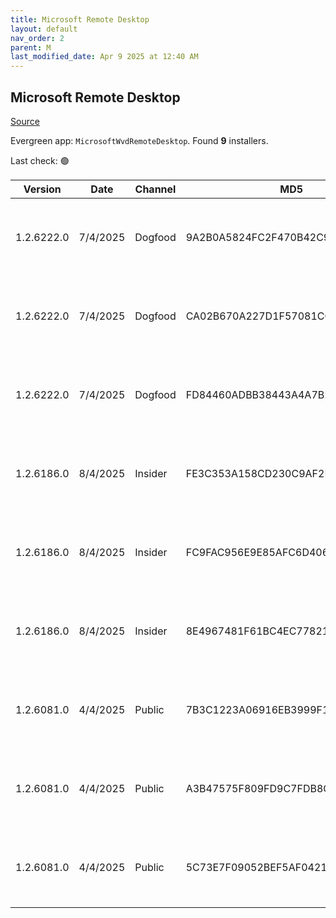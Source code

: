 ```yaml
---
title: Microsoft Remote Desktop
layout: default
nav_order: 2
parent: M
last_modified_date: Apr 9 2025 at 12:40 AM
---
```


## Microsoft Remote Desktop

[Source](https://docs.microsoft.com/en-us/azure/virtual-desktop/connect-windows-7-10)

Evergreen app: `MicrosoftWvdRemoteDesktop`. Found **9** installers.

Last check: 🟢

| Version    | Date     | Channel | MD5                              | Sha2                                                                                                                             | Architecture | URI                                                                                                                                                                                                                                                                  |
| ---------- | -------- | ------- | -------------------------------- | -------------------------------------------------------------------------------------------------------------------------------- | ------------ | -------------------------------------------------------------------------------------------------------------------------------------------------------------------------------------------------------------------------------------------------------------------- |
| 1.2.6222.0 | 7/4/2025 | Dogfood | 9A2B0A5824FC2F470B42C9D90C4B36C5 | D35701EDAC781F7B725B179FFD711A79626F616B20700987BB5657F4B5E2716B8928838A3DA1B39E2FBE2C78472A98AE8889F17E88D47AE68599973E15773F40 | ARM64        | [https://res.cdn.office.net/remote-desktop-windows-client/aade1ae6-76c5-4f41-bc03-4869997c385f/RemoteDesktop_1.2.6222.0_ARM64.msi](https://res.cdn.office.net/remote-desktop-windows-client/aade1ae6-76c5-4f41-bc03-4869997c385f/RemoteDesktop_1.2.6222.0_ARM64.msi) |
| 1.2.6222.0 | 7/4/2025 | Dogfood | CA02B670A227D1F57081CC5CB17EAF86 | 1425CAED9685CE9FAA83FCD9660C1E4937D7A02FF84E5C03A30072B575A047D6B31362F22B595E959D5E683C53654AC010A5025745B27A8D0CB7F6F2BCF30533 | x64          | [https://res.cdn.office.net/remote-desktop-windows-client/6b3062be-b591-473b-b459-033ad42bcd91/RemoteDesktop_1.2.6222.0_x64.msi](https://res.cdn.office.net/remote-desktop-windows-client/6b3062be-b591-473b-b459-033ad42bcd91/RemoteDesktop_1.2.6222.0_x64.msi)     |
| 1.2.6222.0 | 7/4/2025 | Dogfood | FD84460ADBB38443A4A7B29AFDF75A61 | 07AE8EF5D6B393F3DBB3598D564B06C7F57834F2EA0E8A81D88256BCF9916CFA7FC701D7FCE96A4F79E9AEB740CC6AABEA5363D734484A7F238FBBAD26F21A99 | x86          | [https://res.cdn.office.net/remote-desktop-windows-client/379ef2cf-8b76-4633-bdf6-649edfe9532f/RemoteDesktop_1.2.6222.0_x86.msi](https://res.cdn.office.net/remote-desktop-windows-client/379ef2cf-8b76-4633-bdf6-649edfe9532f/RemoteDesktop_1.2.6222.0_x86.msi)     |
| 1.2.6186.0 | 8/4/2025 | Insider | FE3C353A158CD230C9AF2FEEB4AA9587 | 1EDEA8BC4DAEA9D04BAB72B942D560403982347F6F51F22326D5C7EFD2D24B976F223B219FA0191B003BF26B6CF339D6959CF39F59F1E51EE070395C2E735FEA | ARM64        | [https://res.cdn.office.net/remote-desktop-windows-client/141cdd8a-6e46-43d7-93a3-4015c8dab581/RemoteDesktop_1.2.6186.0_ARM64.msi](https://res.cdn.office.net/remote-desktop-windows-client/141cdd8a-6e46-43d7-93a3-4015c8dab581/RemoteDesktop_1.2.6186.0_ARM64.msi) |
| 1.2.6186.0 | 8/4/2025 | Insider | FC9FAC956E9E85AFC6D4068303649847 | D078124EAAA9393C499F66E5FF35B1AC114415EF5EFE035603255DD58BD9572D6916C35E60B346464D556E48CC226C88E1AF95D330DA8AB768D629DE93B78233 | x64          | [https://res.cdn.office.net/remote-desktop-windows-client/fa13eaf6-7d65-4188-838f-d6907cbf6234/RemoteDesktop_1.2.6186.0_x64.msi](https://res.cdn.office.net/remote-desktop-windows-client/fa13eaf6-7d65-4188-838f-d6907cbf6234/RemoteDesktop_1.2.6186.0_x64.msi)     |
| 1.2.6186.0 | 8/4/2025 | Insider | 8E4967481F61BC4EC7782199B8B331AD | 9F1B60B1458996F88D4F3013381B79CC5BDAE616BEDFB3A729CA08B2D400234A8836B010A53560588B9BB70093B2913BCE1175DBCF07F0E76943949E3C7EC145 | x86          | [https://res.cdn.office.net/remote-desktop-windows-client/1bc8ecb6-5ac5-48e4-83f5-0d3c827c2765/RemoteDesktop_1.2.6186.0_x86.msi](https://res.cdn.office.net/remote-desktop-windows-client/1bc8ecb6-5ac5-48e4-83f5-0d3c827c2765/RemoteDesktop_1.2.6186.0_x86.msi)     |
| 1.2.6081.0 | 4/4/2025 | Public  | 7B3C1223A06916EB3999F147A400849E | D85C85C6806A7E9D51F1407044AD82F7565BDAE18C5AE80A69337CA2CC6EC8A518911FB161BC15E52A77CABC5AC9F3BB314B20B66A757F163195293336534E12 | ARM64        | [https://res.cdn.office.net/remote-desktop-windows-client/5b73535d-0ef8-487c-8f0a-53ac7c29a7fe/RemoteDesktop_1.2.6081.0_ARM64.msi](https://res.cdn.office.net/remote-desktop-windows-client/5b73535d-0ef8-487c-8f0a-53ac7c29a7fe/RemoteDesktop_1.2.6081.0_ARM64.msi) |
| 1.2.6081.0 | 4/4/2025 | Public  | A3B47575F809FD9C7FDB8C1B893018FD | 1F2EFD6BADFE36B07784A12E5B66EB435B018EAE6521F1188FCE440F87845909D853F0FF6F545878BBB96F8B64ADF7B4D566886D05131D86CBFAA8B6DAFA4AD7 | x64          | [https://res.cdn.office.net/remote-desktop-windows-client/67181a5c-a92c-41c4-a0e8-10b3d2d2bde2/RemoteDesktop_1.2.6081.0_x64.msi](https://res.cdn.office.net/remote-desktop-windows-client/67181a5c-a92c-41c4-a0e8-10b3d2d2bde2/RemoteDesktop_1.2.6081.0_x64.msi)     |
| 1.2.6081.0 | 4/4/2025 | Public  | 5C73E7F09052BEF5AF04211D734FB08F | F1B6AEC17E3BA05B1E853BB8823C385ECA07AE35967876F213D83D954D03223B693DB2F659D4B4D6F44C5A31B18A142C1B559C74073BB7EBB2BECA3E60F4D9AA | x86          | [https://res.cdn.office.net/remote-desktop-windows-client/1e61a601-5c9b-4682-a1cd-46e7dd1ceedb/RemoteDesktop_1.2.6081.0_x86.msi](https://res.cdn.office.net/remote-desktop-windows-client/1e61a601-5c9b-4682-a1cd-46e7dd1ceedb/RemoteDesktop_1.2.6081.0_x86.msi)     |
